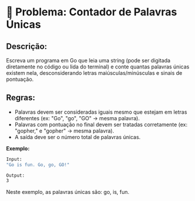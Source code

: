 # 🧠 Problema: Contador de Palavras Únicas

## Descrição:

Escreva um programa em Go que leia uma string (pode ser digitada diretamente no código ou lida do terminal) e conte quantas palavras únicas existem nela, desconsiderando letras maiúsculas/minúsculas e sinais de pontuação.

## Regras:

* Palavras devem ser consideradas iguais mesmo que estejam em letras diferentes (ex: "Go", "go", "GO" → mesma palavra).
* Palavras com pontuação no final devem ser tratadas corretamente (ex: "gopher," e "gopher" → mesma palavra).
* A saída deve ser o número total de palavras únicas.

**Exemplo:**

```sh
Input:
"Go is fun. Go, go, GO!"

Output:
3
```

Neste exemplo, as palavras únicas são: go, is, fun.